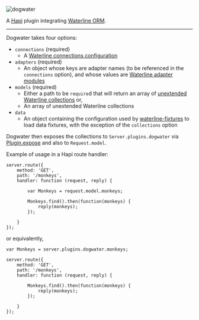 ![dogwater](http://i.imgur.com/FPjWX9s.png)

A [Hapi](https://github.com/hapijs/hapi) plugin integrating [Waterline ORM](https://github.com/balderdashy/waterline).

---

Dogwater takes four options:
* `connections` (required)
  * A [Waterline connections configuration](http://sailsjs.org/#/documentation/reference/sails.config/sails.config.connections.html)
* `adapters` (required)
  * An object whose keys are adapter names (to be referenced in the `connections` option), and whose values are [Waterline adapter modules](https://github.com/balderdashy/sails-docs/blob/0.9/Database-Support.md)
* `models` (required)
  * Either a path to be `require`d that will return an array of [unextended Waterline collections](https://github.com/balderdashy/waterline-docs/blob/master/models.md#how-do-i-define-a-model) or,
  * An array of unextended Waterline collections
* `data`
  * An object containing the configuration used by [waterline-fixtures](https://github.com/devinivy/waterline-fixtures) to load data fixtures, with the exception of the `collections` option

Dogwater then exposes the collections to `Server.plugins.dogwater` via [Plugin.expose](http://hapijs.com/api#pluginexposeobj) and also to `Request.model`.

Example of usage in a Hapi route handler:
```
server.route({
    method: 'GET',
    path: '/monkeys',
    handler: function (request, reply) {
    
        var Monkeys = request.model.monkeys;
        
        Monkeys.find().then(function(monkeys) {
            reply(monkeys);
        });
        
    }
});
```

or equivalently,
 
```
var Monkeys = server.plugins.dogwater.monkeys;

server.route({
    method: 'GET',
    path: '/monkeys',
    handler: function (request, reply) {
        
        Monkeys.find().then(function(monkeys) {
            reply(monkeys);
        });
        
    }
});
```